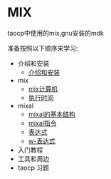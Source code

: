 # MIX

taocp中使用的mix,gnu安装的mdk

准备按照以下顺序来学习:

- 介绍和安装
  - [介绍和安装][install]
- mix
  - [mix计算机][mix]
  - [执行时间][time]
- mixal
  - [mixal的基本结构][mixal]
  - [mixal指令][mixal指令]
  - [表达式][表达式]
  - [w-表达式][w-表达式]
- 入门教程
- 工具和周边
- taocp 习题

[install]: /mix/001.md
[mix]: /mix/002.md
[time]: /mix/003.md
[mixal]: /mix/004.md
[mixal指令]: /mix/005.md
[表达式]: /mix/006.md
[w-表达式]: /mix/007.md
